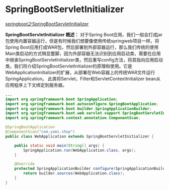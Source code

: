 # SpringBootServletInitializer

[springboot之SpringBootServletInitializer](https://cloud.tencent.com/developer/article/1749644)

**SpringBootServletInitializer 概述：** 对于Spring Boot应用，我们一般会打成jar包使用内置容器运行，但是有时候我们想要像使用传统springweb项目一样，将Spring Boot应用打成WAR包，然后部署到外部容器运行，那么我们传统的使用Main类启动的方式稍显蹩脚，因为外部容器无法识别到应用启动类，需要在应用中继承SpringBootServletInitializer类，然后重写config方法，将其指向应用启动类。我们将介绍SpringBootServletInitializer的原理和使用。它是WebApplicationInitializer的扩展，从部署在Web容器上的传统WAR文件运行SpringApplication。 此类将Servlet，Filter和ServletContextInitializer bean从应用程序上下文绑定到服务器。

```java
...
import org.springframework.boot.SpringApplication;
import org.springframework.boot.autoconfigure.SpringBootApplication;
import org.springframework.boot.builder.SpringApplicationBuilder;
import org.springframework.boot.web.servlet.support.SpringBootServletInitializer;
import org.springframework.context.annotation.ComponentScan;

@SpringBootApplication
@ComponentScan("com.yami.shop")
public class WebApplication extends SpringBootServletInitializer {

	public static void main(String[] args) {
        SpringApplication.run(WebApplication.class, args);
	}

	@Override
	protected SpringApplicationBuilder configure(SpringApplicationBuilder builder) {
		return builder.sources(WebApplication.class);
	}
}
```
